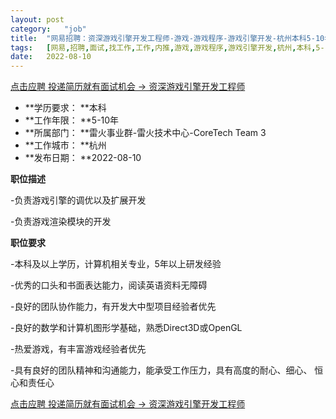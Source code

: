 ```yaml
---
layout:	post
category:	"job"
title:	"网易招聘：资深游戏引擎开发工程师-游戏-游戏程序-游戏引擎开发-杭州本科5-10年"
tags:	[网易,招聘,面试,找工作,工作,内推,游戏,游戏程序,游戏引擎开发,杭州,本科,5-10年]
date:	2022-08-10
---
```


[点击应聘 投递简历就有面试机会 ->  资深游戏引擎开发工程师](http://mobile.bole.netease.com/bole/boleDetail?id=33992&employeeId=346f03c3cda5f04c&key=all)



- **学历要求： **本科
- **工作年限： **5-10年
- **所属部门： **雷火事业群-雷火技术中心-CoreTech Team 3
- **工作城市： **杭州
- **发布日期： **2022-08-10



**职位描述**

-负责游戏引擎的调优以及扩展开发



-负责游戏渲染模块的开发



**职位要求**

-本科及以上学历，计算机相关专业，5年以上研发经验



-优秀的口头和书面表达能力，阅读英语资料无障碍



-良好的团队协作能力，有开发大中型项目经验者优先



-良好的数学和计算机图形学基础，熟悉Direct3D或OpenGL



-热爱游戏，有丰富游戏经验者优先



-具有良好的团队精神和沟通能力，能承受工作压力，具有高度的耐心、细心、 恒心和责任心



[点击应聘 投递简历就有面试机会 ->  资深游戏引擎开发工程师](http://mobile.bole.netease.com/bole/boleDetail?id=33992&employeeId=346f03c3cda5f04c&key=all)